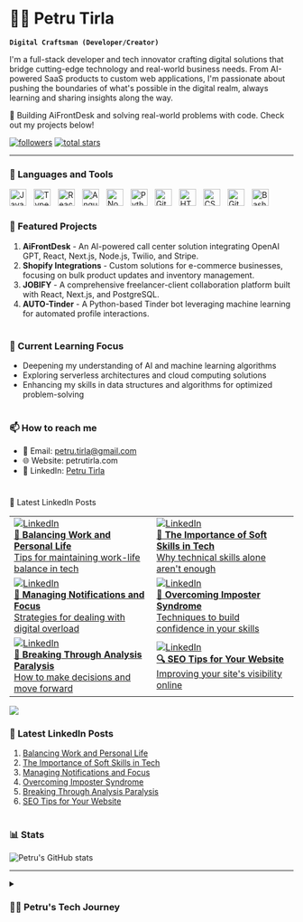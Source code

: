 # 🏄‍♂️ Petru Tirla
**`Digital Craftsman (Developer/Creator)`**

I'm a full-stack developer and tech innovator crafting digital solutions that bridge cutting-edge technology and real-world business needs. From AI-powered SaaS products to custom web applications, I'm passionate about pushing the boundaries of what's possible in the digital realm, always learning and sharing insights along the way.

💼 Building AiFrontDesk and solving real-world problems with code. Check out my projects below!

<p align="left">
   <a href="https://github.com/TirlaP?tab=followers">
      <img alt="followers" title="Follow me on Github" src="https://custom-icon-badges.demolab.com/github/followers/TirlaP?color=236ad3&labelColor=1155ba&style=for-the-badge&logo=person-add&label=Follow&logoColor=white"/></a>
   <a href="https://github.com/TirlaP?tab=repositories&sort=stargazers">
      <img alt="total stars" title="Total stars on GitHub" src="https://custom-icon-badges.demolab.com/github/stars/TirlaP?color=55960c&style=for-the-badge&labelColor=488207&logo=star"/></a>
</p>

---

### 🧰 Languages and Tools

<img align="left" alt="JavaScript" width="30px" style="padding-right:10px;" src="https://cdn.jsdelivr.net/gh/devicons/devicon/icons/javascript/javascript-plain.svg" />
<img align="left" alt="TypeScript" width="30px" style="padding-right:10px;" src="https://cdn.jsdelivr.net/gh/devicons/devicon/icons/typescript/typescript-plain.svg" />
<img align="left" alt="React" width="30px" style="padding-right:10px;" src="https://cdn.jsdelivr.net/gh/devicons/devicon/icons/react/react-original.svg" />
<img align="left" alt="Angular" width="30px" style="padding-right:10px;" src="https://cdn.jsdelivr.net/gh/devicons/devicon/icons/angularjs/angularjs-plain.svg" />
<img align="left" alt="NodeJS" width="30px" style="padding-right:10px;" src="https://cdn.jsdelivr.net/gh/devicons/devicon/icons/nodejs/nodejs-original.svg" />
<img align="left" alt="Python" width="30px" style="padding-right:10px;" src="https://cdn.jsdelivr.net/gh/devicons/devicon/icons/python/python-plain.svg" />
<img align="left" alt="Git" width="30px" style="padding-right:10px;" src="https://cdn.jsdelivr.net/gh/devicons/devicon/icons/git/git-original.svg" />
<img align="left" alt="HTML" width="30px" style="padding-right:10px;" src="https://cdn.jsdelivr.net/gh/devicons/devicon/icons/html5/html5-plain.svg" />
<img align="left" alt="CSS" width="30px" style="padding-right:10px;" src="https://cdn.jsdelivr.net/gh/devicons/devicon/icons/css3/css3-plain.svg" />
<img align="left" alt="GitHub" width="30px" style="padding-right:10px;" src="https://cdn.jsdelivr.net/gh/devicons/devicon/icons/github/github-original.svg" />
<img align="left" alt="Bash" width="30px" style="padding-right:10px;" src="https://cdn.jsdelivr.net/gh/devicons/devicon/icons/bash/bash-original.svg" />
<br />

#

### 💼 Featured Projects

1. **AiFrontDesk** - An AI-powered call center solution integrating OpenAI GPT, React, Next.js, Node.js, Twilio, and Stripe.
2. **Shopify Integrations** - Custom solutions for e-commerce businesses, focusing on bulk product updates and inventory management.
3. **JOBIFY** - A comprehensive freelancer-client collaboration platform built with React, Next.js, and PostgreSQL.
4. **AUTO-Tinder** - A Python-based Tinder bot leveraging machine learning for automated profile interactions.

#

### 🌱 Current Learning Focus

- Deepening my understanding of AI and machine learning algorithms
- Exploring serverless architectures and cloud computing solutions
- Enhancing my skills in data structures and algorithms for optimized problem-solving

#

### 📫 How to reach me

- 📧 Email: petru.tirla@gmail.com
- 🌐 Website: petrutirla.com
- 💼 LinkedIn: [Petru Tirla](https://www.linkedin.com/in/petru-tirla)

#

📝 Latest LinkedIn Posts
<table>
  <tr>
    <td width="300px">
      <a href="https://www.linkedin.com/feed/update/urn:li:activity:7254010193607348225/">
        <img src="https://img.shields.io/badge/LinkedIn-0077B5?style=for-the-badge&logo=linkedin&logoColor=white" alt="LinkedIn" />
        <br />
        <b>🔋 Balancing Work and Personal Life</b>
        <br />
        Tips for maintaining work-life balance in tech
      </a>
    </td>
    <td width="300px">
      <a href="https://www.linkedin.com/feed/update/urn:li:activity:7253723755632357376/">
        <img src="https://img.shields.io/badge/LinkedIn-0077B5?style=for-the-badge&logo=linkedin&logoColor=white" alt="LinkedIn" />
        <br />
        <b>🤝 The Importance of Soft Skills in Tech</b>
        <br />
        Why technical skills alone aren't enough
      </a>
    </td>
  </tr>
  <tr>
    <td width="300px">
      <a href="https://www.linkedin.com/posts/petru-tirla_i-was-drowning-in-notifications-constant-activity-7230521262068908032-d6k6">
        <img src="https://img.shields.io/badge/LinkedIn-0077B5?style=for-the-badge&logo=linkedin&logoColor=white" alt="LinkedIn" />
        <br />
        <b>🔔 Managing Notifications and Focus</b>
        <br />
        Strategies for dealing with digital overload
      </a>
    </td>
    <td width="300px">
      <a href="https://www.linkedin.com/posts/petru-tirla_youre-struggling-with-imposter-syndrome-activity-7230155090177736704-oxKl">
        <img src="https://img.shields.io/badge/LinkedIn-0077B5?style=for-the-badge&logo=linkedin&logoColor=white" alt="LinkedIn" />
        <br />
        <b>💪 Overcoming Imposter Syndrome</b>
        <br />
        Techniques to build confidence in your skills
      </a>
    </td>
  </tr>
  <tr>
    <td width="300px">
      <a href="https://www.linkedin.com/posts/petru-tirla_i-was-stuck-in-analysis-paralysis-too-many-activity-7229811599769825280-VG8x">
        <img src="https://img.shields.io/badge/LinkedIn-0077B5?style=for-the-badge&logo=linkedin&logoColor=white" alt="LinkedIn" />
        <br />
        <b>🧠 Breaking Through Analysis Paralysis</b>
        <br />
        How to make decisions and move forward
      </a>
    </td>
    <td width="300px">
      <a href="https://www.linkedin.com/posts/petru-tirla_your-website-is-beautiful-but-no-ones-finding-activity-7229434081724268544-NTJ4">
        <img src="https://img.shields.io/badge/LinkedIn-0077B5?style=for-the-badge&logo=linkedin&logoColor=white" alt="LinkedIn" />
        <br />
        <b>🔍 SEO Tips for Your Website</b>
        <br />
        Improving your site's visibility online
      </a>
    </td>
  </tr>
</table>
<img src="https://custom-icon-badges.demolab.com/badge/-Follow%20Me%20on%20LinkedIn-blue?style=for-the-badge&logo=linkedin&logoColor=white"/>

### 📝 Latest LinkedIn Posts

1. [Balancing Work and Personal Life](https://www.linkedin.com/feed/update/urn:li:activity:7254010193607348225/)
2. [The Importance of Soft Skills in Tech](https://www.linkedin.com/feed/update/urn:li:activity:7253723755632357376/)
3. [Managing Notifications and Focus](https://www.linkedin.com/posts/petru-tirla_i-was-drowning-in-notifications-constant-activity-7230521262068908032-d6k6?utm_source=share&utm_medium=member_desktop)
4. [Overcoming Imposter Syndrome](https://www.linkedin.com/posts/petru-tirla_youre-struggling-with-imposter-syndrome-activity-7230155090177736704-oxKl?utm_source=share&utm_medium=member_desktop)
5. [Breaking Through Analysis Paralysis](https://www.linkedin.com/posts/petru-tirla_i-was-stuck-in-analysis-paralysis-too-many-activity-7229811599769825280-VG8x?utm_source=share&utm_medium=member_desktop)
6. [SEO Tips for Your Website](https://www.linkedin.com/posts/petru-tirla_your-website-is-beautiful-but-no-ones-finding-activity-7229434081724268544-NTJ4?utm_source=share&utm_medium=member_desktop)

#

### 📊 Stats

![Petru's GitHub stats](https://github-readme-stats.vercel.app/api?username=TirlaP&show_icons=true&theme=gruvbox)

---

<details>
 <summary><h3>👨‍💻 Petru's Tech Journey</h3></summary>
   My journey in tech has been a thrilling ride of constant learning and innovation. Starting as a curious computer science student, I quickly found my passion in web development, mastering JavaScript and its ecosystem. As I delved deeper into the world of coding, I realized the power of creating solutions that can impact businesses and people's lives.

   My career took off as a full-stack developer, where I honed my skills in both frontend and backend technologies. The experience of working on diverse projects, from e-commerce platforms to complex management systems, gave me a comprehensive understanding of the software development lifecycle.

   However, it was the advent of AI and its potential to revolutionize industries that truly captured my imagination. This led me to create AiFrontDesk, an AI-powered call center solution that combines my love for cutting-edge technology with practical business applications.

   Today, as I continue to push the boundaries of what's possible with code, I'm also passionate about sharing my knowledge and experiences with the tech community. Whether it's through mentoring, creating content, or contributing to open-source projects, I believe in the power of collaboration and continuous learning in the ever-evolving world of technology.

   Looking ahead, I'm excited about the possibilities that lie at the intersection of AI, web technologies, and business solutions. My goal is to keep innovating, learning, and creating digital solutions that make a real difference in how businesses operate and serve their customers.
</details>

